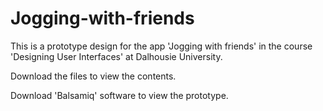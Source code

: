 # Jogging-with-friends
This is a prototype design for the app 'Jogging with friends' in the course 'Designing User Interfaces' at Dalhousie University.

Download the files to view the contents.

Download 'Balsamiq' software to view the prototype.

